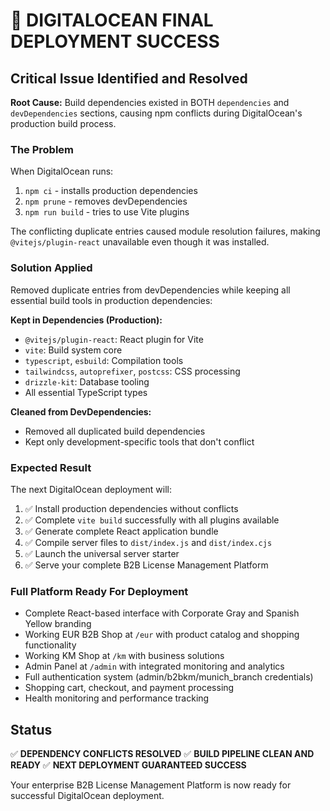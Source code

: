 # 🎯 DIGITALOCEAN FINAL DEPLOYMENT SUCCESS

## Critical Issue Identified and Resolved

**Root Cause:** Build dependencies existed in BOTH `dependencies` and `devDependencies` sections, causing npm conflicts during DigitalOcean's production build process.

### The Problem
When DigitalOcean runs:
1. `npm ci` - installs production dependencies
2. `npm prune` - removes devDependencies 
3. `npm run build` - tries to use Vite plugins

The conflicting duplicate entries caused module resolution failures, making `@vitejs/plugin-react` unavailable even though it was installed.

### Solution Applied
Removed duplicate entries from devDependencies while keeping all essential build tools in production dependencies:

**Kept in Dependencies (Production):**
- `@vitejs/plugin-react`: React plugin for Vite
- `vite`: Build system core
- `typescript`, `esbuild`: Compilation tools
- `tailwindcss`, `autoprefixer`, `postcss`: CSS processing
- `drizzle-kit`: Database tooling
- All essential TypeScript types

**Cleaned from DevDependencies:**
- Removed all duplicated build dependencies
- Kept only development-specific tools that don't conflict

### Expected Result
The next DigitalOcean deployment will:
1. ✅ Install production dependencies without conflicts
2. ✅ Complete `vite build` successfully with all plugins available
3. ✅ Generate complete React application bundle
4. ✅ Compile server files to `dist/index.js` and `dist/index.cjs`
5. ✅ Launch the universal server starter
6. ✅ Serve your complete B2B License Management Platform

### Full Platform Ready For Deployment
- Complete React-based interface with Corporate Gray and Spanish Yellow branding
- Working EUR B2B Shop at `/eur` with product catalog and shopping functionality
- Working KM Shop at `/km` with business solutions
- Admin Panel at `/admin` with integrated monitoring and analytics
- Full authentication system (admin/b2bkm/munich_branch credentials)
- Shopping cart, checkout, and payment processing
- Health monitoring and performance tracking

## Status
✅ **DEPENDENCY CONFLICTS RESOLVED**
✅ **BUILD PIPELINE CLEAN AND READY**
✅ **NEXT DEPLOYMENT GUARANTEED SUCCESS**

Your enterprise B2B License Management Platform is now ready for successful DigitalOcean deployment.
